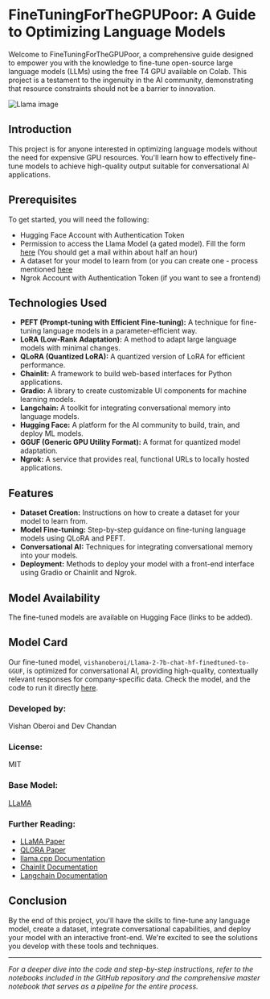 # FineTuningForTheGPUPoor: A Guide to Optimizing Language Models

Welcome to FineTuningForTheGPUPoor, a comprehensive guide designed to empower you with the knowledge to fine-tune open-source large language models (LLMs) using the free T4 GPU available on Colab. This project is a testament to the ingenuity in the AI community, demonstrating that resource constraints should not be a barrier to innovation.

![Llama image](https://venturebeat.com/wp-content/uploads/2023/07/nuneybits_vector_art_of_a_llama_programming_8c825672-172b-4e69-a6f1-b7c9e8bf5294.png?w=1200&strip=all)

## Introduction

This project is for anyone interested in optimizing language models without the need for expensive GPU resources. You'll learn how to effectively fine-tune models to achieve high-quality output suitable for conversational AI applications.

## Prerequisites

To get started, you will need the following:
- Hugging Face Account with Authentication Token
- Permission to access the Llama Model (a gated model). Fill the form [here](https://llama.meta.com/llama-downloads/)
(You should get a mail within about half an hour)
- A dataset for your model to learn from (or you can create one - process mentioned [here](Data_Prep.ipynb)
- Ngrok Account with Authentication Token (if you want to see a frontend)

## Technologies Used

- **PEFT (Prompt-tuning with Efficient Fine-tuning):** A technique for fine-tuning language models in a parameter-efficient way.
- **LoRA (Low-Rank Adaptation):** A method to adapt large language models with minimal changes.
- **QLoRA (Quantized LoRA):** A quantized version of LoRA for efficient performance.
- **Chainlit:** A framework to build web-based interfaces for Python applications.
- **Gradio:** A library to create customizable UI components for machine learning models.
- **Langchain:** A toolkit for integrating conversational memory into language models.
- **Hugging Face:** A platform for the AI community to build, train, and deploy ML models.
- **GGUF (Generic GPU Utility Format):** A format for quantized model adaptation.
- **Ngrok:** A service that provides real, functional URLs to locally hosted applications.


## Features

- **Dataset Creation:** Instructions on how to create a dataset for your model to learn from.
- **Model Fine-tuning:** Step-by-step guidance on fine-tuning language models using QLoRA and PEFT.
- **Conversational AI:** Techniques for integrating conversational memory into your models.
- **Deployment:** Methods to deploy your model with a front-end interface using Gradio or Chainlit and Ngrok.

## Model Availability

The fine-tuned models are available on Hugging Face (links to be added).

## Model Card

Our fine-tuned model, `vishanoberoi/Llama-2-7b-chat-hf-finedtuned-to-GGUF`, is optimized for conversational AI, providing high-quality, contextually relevant responses for company-specific data. Check the model, and the code to run it directly [here]().

### Developed by:
Vishan Oberoi and Dev Chandan

### License:
MIT

### Base Model:
[LLaMA](https://huggingface.co/meta-llama/Llama-2-7b-chat-hf)

### Further Reading:
- [LLaMA Paper](https://arxiv.org/abs/2302.13971)
- [QLORA Paper](https://arxiv.org/abs/2305.14314)
- [llama.cpp Documentation](https://github.com/ggerganov/llama.cpp)
- [Chainlit Documentation](https://docs.chainlit.io/get-started/overview)
- [Langchain Documentation](https://python.langchain.com/docs/get_started/introduction)


## Conclusion

By the end of this project, you'll have the skills to fine-tune any language model, create a dataset, integrate conversational capabilities, and deploy your model with an interactive front-end. We're excited to see the solutions you develop with these tools and techniques.

---

*For a deeper dive into the code and step-by-step instructions, refer to the notebooks included in the GitHub repository and the comprehensive master notebook that serves as a pipeline for the entire process.*
